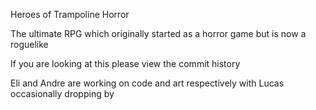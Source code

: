 Heroes of Trampoline Horror

The ultimate RPG which originally started as a horror game but is now a roguelike

If you are looking at this please view the commit history

Eli and Andre are working on code and art respectively with Lucas occasionally dropping by